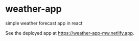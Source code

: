 # weather-app
simple weather forecast app in react

See the deployed app at https://weather-app-mw.netlify.app.
